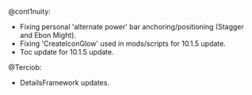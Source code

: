 @cont1nuity:
- Fixing personal 'alternate power' bar anchoring/positioning (Stagger and Ebon Might).
- Fixing 'CreateIconGlow' used in mods/scripts for 10.1.5 update.
- Toc update for 10.1.5 update.

@Terciob:
- DetailsFramework updates.

